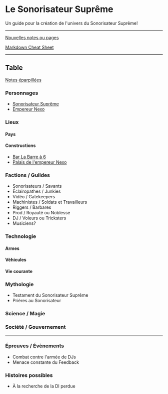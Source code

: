 # Le Sonorisateur Suprême
Un guide pour la création de l'univers du Sonorisateur Suprême!

---

[Nouvelles notes ou pages](Aide/creation-notes.md)

[Markdown Cheat Sheet](Aide/markdown-cheat-sheet.md)

---

## Table

[Notes éparpillées](Notes/notes_mix.md)

### Personnages
- [Sonorisateur Suprême](Personnages/sonorisateur-supreme.md)
- [Empereur Nexo](Personnages/nexo.md)

### Lieux
#### Pays

#### Constructions
- [Bar La Barre à 6](Lieux/Constructions/bar-6.md)
- [Palais de l'empereur Nexo](Lieux/Constructions/palais-nexo.md)

### Factions / Guildes
- Sonorisateurs / Savants
- Éclairopathes / Junkies
- Vidéo / Gatekeepers
- Machinistes / Soldats et Travailleurs
- Riggers / Barbares
- Prod / Royauté ou Noblesse
- DJ / Voleurs ou Tricksters
- Musiciens?
  
### Technologie
#### Armes

#### Véhicules

#### Vie courante

### Mythologie
- Testament du Sonorisateur Suprême
- Prières au Sonorisateur

### Science / Magie

### Société / Gouvernement

---

### Épreuves / Évènements
- Combat contre l'armée de DJs
- Menace constante du Feedback

### Histoires possibles
- À la recherche de la DI perdue


